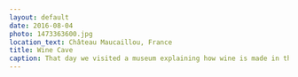 ```yaml
---
layout: default
date: 2016-08-04
photo: 1473363600.jpg
location_text: Château Maucaillou, France
title: Wine Cave
caption: That day we visited a museum explaining how wine is made in this region of France. This photo has been taken in the cave where the wine gets old for many years.
---
```

